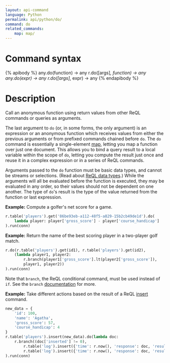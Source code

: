 ```yaml
---
layout: api-command
language: Python
permalink: api/python/do/
command: do
related_commands:
    map: map/
---
```


# Command syntax #

{% apibody %}
any.do(function) &rarr; any
r.do([args]*, function) &rarr; any
any.do(expr) &rarr; any
r.do([args]*, expr) &rarr; any
{% endapibody %}

# Description #

Call an anonymous function using return values from other ReQL commands or queries as arguments.

The last argument to `do` (or, in some forms, the only argument) is an expression or an anonymous function which receives values from either the previous arguments or from prefixed commands chained before `do`. The `do` command is essentially a single-element [map](/api/python/map/), letting you map a function over just one document. This allows you to bind a query result to a local variable within the scope of `do`, letting you compute the result just once and reuse it in a complex expression or in a series of ReQL commands.

Arguments passed to the `do` function must be basic data types, and cannot be streams or selections. (Read about [ReQL data types](/docs/data-types/).) While the arguments will all be evaluated before the function is executed, they may be evaluated in any order, so their values should not be dependent on one another. The type of `do`'s result is the type of the value returned from the function or last expression.

__Example:__ Compute a golfer's net score for a game.

```py
r.table('players').get('86be93eb-a112-48f5-a829-15b2cb49de1d').do(
    lambda player: player['gross_score'] - player['course_handicap']
).run(conn)
```

__Example:__ Return the name of the best scoring player in a two-player golf match.

```py
r.do(r.table('players').get(id1), r.table('players').get(id2),
    (lambda player1, player2:
        r.branch(player1['gross_score'].lt(player2['gross_score']),
        player1, player2))
).run(conn)
```

Note that `branch`, the ReQL conditional command, must be used instead of `if`. See the `branch` [documentation](/api/python/branch) for more.

__Example:__ Take different actions based on the result of a ReQL [insert](/api/python/insert) command.

```py
new_data = {
    'id': 100,
    'name': 'Agatha',
    'gross_score': 57,
    'course_handicap': 4
}
r.table('players').insert(new_data).do(lambda doc:
    r.branch((doc['inserted'] != 0),
        r.table('log').insert({'time': r.now(), 'response': doc, 'result': 'ok'}),
        r.table('log').insert({'time': r.now(), 'response': doc, 'result': 'error'}))
).run(conn)
```
